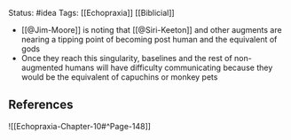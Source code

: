 Status: #idea
Tags: [[Echopraxia]] [[Biblicial]]

* [[@Jim-Moore]] is noting that [[@Siri-Keeton]] and other augments are nearing a tipping point of becoming post human and the equivalent of gods
* Once they reach this singularity, baselines and the rest of non-augmented humans will have difficulty communicating because they would be the equivalent of capuchins or monkey pets

## References

![[Echopraxia-Chapter-10#^Page-148]]